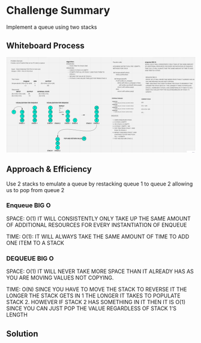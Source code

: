 # Challenge Summary

Implement a queue using two stacks

## Whiteboard Process

![Whiteboard](./whiteboard.png)

## Approach & Efficiency

Use 2 stacks to emulate a queue by restacking queue 1 to queue 2 allowing us to pop from queue 2 


### Enqueue BIG O

SPACE: O(1) IT WILL CONSISTENTLY ONLY TAKE UP THE SAME AMOUNT OF ADDITIONAL RESOURCES FOR EVERY INSTANTIATION OF ENQUEUE

TIME: O(1): IT WILL ALWAYS TAKE THE SAME AMOUNT OF TIME TO ADD ONE ITEM TO A STACK


### DEQUEUE BIG O

SPACE: O(1) IT WILL NEVER TAKE MORE SPACE THAN IT ALREADY HAS AS YOU ARE MOVING VALUES NOT COPYING.

TIME: O(N) SINCE YOU HAVE TO MOVE THE STACK TO REVERSE IT THE LONGER THE STACK GETS IN 1 THE LONGER IT TAKES TO POPULATE STACK 2. HOWEVER IF STACK 2 HAS SOMETHING IN IT THEN IT IS O(1) SINCE YOU CAN JUST POP THE VALUE REGARDLESS OF STACK 1'S LENGTH
## Solution
<!-- Show how to run your code, and examples of it in action -->

